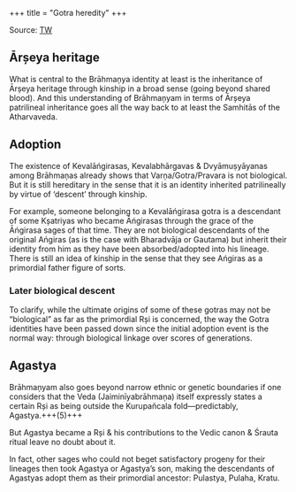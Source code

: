 +++
title = "Gotra heredity"
+++

Source: [TW](https://x.com/GhorAngirasa/status/1868150128684749048)


## Ārșeya heritage
What is central to the Brāhmaņya identity at least is the inheritance of Ārșeya heritage through kinship in a broad sense (going beyond shared blood). And this understanding of Brāhmaņyam in terms of Ārșeya patrilineal inheritance goes all the way back to at least the Samhitās of the Atharvaveda.

## Adoption
The existence of Kevalāńgirasas, Kevalabhārgavas & Dvyāmuṣyāyanas among Brāhmaņas already shows that Varņa/Gotra/Pravara is not biological. But it is still hereditary in the sense that it is an identity inherited patrilineally by virtue of ‘descent’ through kinship.

For example, someone belonging to a Kevalāńgirasa gotra is a descendant of some Kșatriyas who became Āńgirasas through the grace of the Āńgirasa sages of that time. They are not biological descendants of the original Ańgiras (as is the case with Bharadvāja or Gautama) but inherit their identity from him as they have been absorbed/adopted into his lineage. There is still an idea of kinship in the sense that they see Ańgiras as a primordial father figure of sorts.

### Later biological descent
To clarify, while the ultimate origins of some of these gotras may not be “biological” as far as the primordial Rși is concerned, the way the Gotra identities have been passed down since the initial adoption event is the normal way: through biological linkage over scores of generations.

## Agastya
Brāhmaņyam also goes beyond narrow ethnic or genetic boundaries if one considers that the Veda (Jaiminīyabrāhmaņa) itself expressly states a certain Rși as being outside the Kurupañcala fold—predictably, Agastya.+++(5)+++

But Agastya became a Rși & his contributions to the Vedic canon & Śrauta ritual leave no doubt about it. 

In fact, other sages who could not beget satisfactory progeny for their lineages then took Agastya or Agastya’s son, making the descendants of Agastyas adopt them as their primordial ancestor: Pulastya, Pulaha, Kratu.